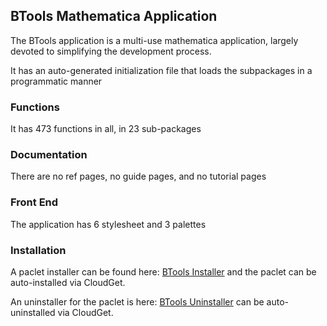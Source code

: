 ## BTools Mathematica Application

The BTools application is a multi-use mathematica application, largely devoted to simplifying the development process.

It has an auto-generated initialization file that loads the subpackages in a programmatic manner

### Functions

It has 473 functions in all, in 23 sub-packages

### Documentation

There are no ref pages, no guide pages, and no tutorial pages

### Front End

The application has 6 stylesheet and 3 palettes

### Installation

A paclet installer can be found here: [BTools Installer](http://www.wolframcloud.com/objects/user-e4d1d43a-267f-4924-934a-2ba2321519a9/paclets/BTools/Installer.m) and the paclet can be auto-installed via CloudGet.

An uninstaller for the paclet is here: [BTools Uninstaller](http://www.wolframcloud.com/objects/user-e4d1d43a-267f-4924-934a-2ba2321519a9/paclets/BTools/Uninstaller.m) can be auto-uninstalled via CloudGet.